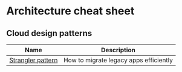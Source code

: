# Architecture cheat sheet

## Cloud design patterns

| Name | Description |
| ---- | ----------- |
| [Strangler pattern](strangler) | How to migrate legacy apps efficiently |

